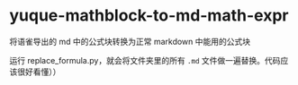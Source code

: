 # yuque-mathblock-to-md-math-expr
将语雀导出的 md 中的公式块转换为正常 markdown 中能用的公式块

运行 replace_formula.py，就会将文件夹里的所有 `.md` 文件做一遍替换。代码应该很好看懂））
